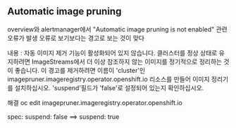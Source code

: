 ## Automatic image pruning

overview와 alertmanager에서 "Automatic image pruning is not enabled" 관련 오류가 발생 
오류로 보기보다는 경고로 보는 것이 맞다 

내용 : 
자동 이미지 제거 기능이 활성화되어 있지 않습니다. 
클러스터를 정상 상태로 유지하려면 ImageStreams에서 더 이상 참조하지 않는 이미지를 정기적으로 정리하는 것이 좋습니다. 
이 경고를 제거하려면 이름이 'cluster'인 imagepruner.imageregistry.operator.openshift.io 리소스를 만들어 이미지 정리기를 설치하십시오. 
'suspend'필드가 'false'로 설정되어 있는지 확인하십시오.

해결 
oc edit  imagepruner.imageregistry.operator.openshift.io

spec:
  suspend: false  ==>  suspend: true
